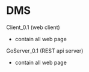 # DMS
Client_0.1 (web client)
- contain all web page
  
GoServer_0.1 (REST api server)
- contain all web page
  
